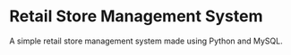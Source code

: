 # Retail Store Management System
A simple retail store management system made using Python and MySQL. 

